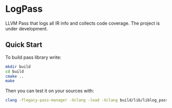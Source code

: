 # LogPass

LLVM Pass that logs all IR info and collects code coverage. The project is under development.

## Quick Start

To build pass library write:

```bash
mkdir build
cd build
cmake ..
make
```

Then you can test it on your sources with:

```bash
clang -flegacy-pass-manager -Xclang -load -Xclang build/lib/liblog_pass.so test/test.c
```
